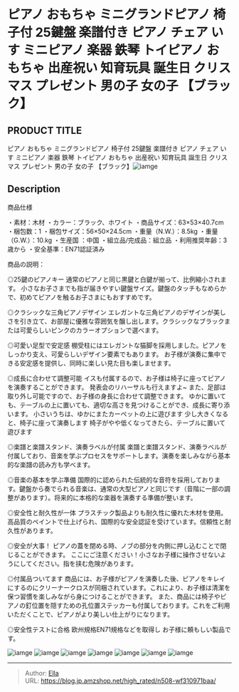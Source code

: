 # ピアノ おもちゃ ミニグランドピアノ 椅子付 25鍵盤 楽譜付き ピアノ チェア いす ミニピアノ 楽器 鉄琴 トイピアノ おもちゃ 出産祝い 知育玩具 誕生日 クリスマス プレゼント 男の子 女の子 【ブラック】


## PRODUCT TITLE 

ピアノ おもちゃ ミニグランドピアノ 椅子付 25鍵盤 楽譜付き ピアノ チェア いす ミニピアノ 楽器 鉄琴 トイピアノ おもちゃ 出産祝い 知育玩具 誕生日 クリスマス プレゼント 男の子 女の子 【ブラック】![iamge](https://b2bfiles1.gigab2b.cn/image/wkseller/304/20231117_d169d9b1368e89c7e7fd1d75eadda48b.jpg)

## Description

商品仕様

・素材：木材
・カラー：ブラック、ホワイト
・商品サイズ：63×53×40.7cm
・梱包数：1
・梱包サイズ：56×50×24.5cm
・重量（N.W.）：8.5kg
・重量（G.W.）：10.kg
・生産国 ：中国
・組立品/完成品：組立品
・利用推奨年齢：3歳から
・安全基準：EN71認証済み




商品の説明：

◎25鍵のピアノキー
通常のピアノと同じ黒鍵と白鍵が揃って、比例縮小されます。
小さなお子さまでも指が届きやすい鍵盤サイズ。鍵盤のタッチもなめらかで、初めてピアノを触るお子さまにもおすすめです。

◎クラシックな三角ピアノデザイン
エレガントな三角ピアノのデザインが美しさを引き立て、お部屋に優雅な雰囲気を醸し出します。クラシックなブラックまたは可愛らしいピンクのカラーオプションで選べます。

◎可愛い足型で安定感
棚受柱にはエレガントな猫脚を採用しました。ピアノをしっかり支え、可愛らしいデザイン要素でもあります。
お子様が演奏に集中できる安定感を提供し、同時に楽しい見た目も楽しませます。

◎成長に合わせて調整可能
イスも付属するので、お子様は椅子に座ってピアノを演奏することができます。
発表会のリハーサルも行えますよ~
また、足部は取り外し可能ですので、お子様の身長に合わせて調整できます。
ゆかに置いても、テーブルの上に置いても、適切な高さを見つけることができ、成長に寄り添います。
小さいうちは、ゆかにまたカーペットの上に遊びます
少し大きくなると、椅子に座って演奏します
椅子がやや低くなってきたら、テーブルに置いて遊びます

◎楽譜と楽譜スタンド、演奏ラベルが付属
楽譜と楽譜スタンド、演奏ラベルが付属しており、音楽を学ぶプロセスをサポートします。演奏を楽しみながら基本的な楽譜の読み方も学べます。

◎音楽の基本を学ぶ準備
国際的に認められた伝統的な音符を採用しております。鍵盤から奏でられる音楽は、通常の大型ピアノと同じです（音階に一部の調整があります）。将来的に本格的な楽器を演奏する準備が整います。

◎安全性と耐久性が一体
プラスチック製品よりも耐久性に優れた木材を使用。高品質のペイントで仕上げられ、国際的な安全認証を受けています。信頼性と耐久性があります。

◎安全が大事！
ピアノの蓋を閉める時、ノブの部分を内側に押し込むことで閉じることができます。
ここにご注意ください！小さなお子様に操作させないようにしてください。指を挟む危険があります。

◎付属品ついてます
商品には、お子様がピアノを演奏した後、ピアノをキレイにするのにクリーナークロスが同梱されています。これにより、お子様は清潔を保つ習慣を楽しみながら身につけることができます。
また、商品には椅子やピアノの釘位置を隠すための孔位置ステッカーも付属しております。これをご利用いただくことで、ピアノがより美しい仕上がりになります。

◎安全性テストに合格
欧州規格EN71規格などを取得し
お子様に頼もしい製品です。









![iamge](https://b2bfiles1.gigab2b.cn/image/wkseller/304/20231117_d3fb42430062c918a494adac5739697c.jpg)
![iamge](https://b2bfiles1.gigab2b.cn/image/wkseller/304/20231117_e93aae45c0239f61059f396e756d6936.jpg)
![iamge](https://b2bfiles1.gigab2b.cn/image/wkseller/304/20231117_3c5db58330ed1e95020cd7673ee11760.jpg)
![iamge](https://b2bfiles1.gigab2b.cn/image/wkseller/304/20231117_80e4d813931d54f374b5e4d05994eb5c.jpg)
![iamge](https://b2bfiles1.gigab2b.cn/image/wkseller/304/20231117_a594db35ff87244aecc173447d6a385f.jpg)
![iamge](https://b2bfiles1.gigab2b.cn/image/wkseller/304/20231117_42b491eed524e8c43ab3401c318b005f.jpg)
![iamge](https://b2bfiles1.gigab2b.cn/image/wkseller/304/20231117_06fef972b124da198d0d7780f10b3581.jpg)


---

> Author: [Ella](https://blog.jp.amzshop.net/)  
> URL: https://blog.jp.amzshop.net/high_rated/n508-wf310971baa/  

